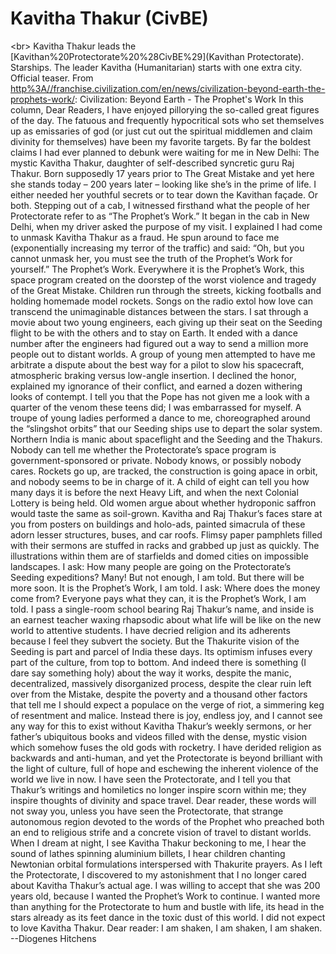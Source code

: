 # Kavitha Thakur (CivBE)

&lt;br&gt;
Kavitha Thakur leads the [Kavithan%20Protectorate%20%28CivBE%29](Kavithan Protectorate).
Starships.
The leader Kavitha (Humanitarian) starts with one extra city.
Official teaser.
From [http%3A//franchise.civilization.com/en/news/civilization-beyond-earth-the-prophets-work/](Civilization.com):
Civilization: Beyond Earth - The Prophet's Work
In this column, Dear Readers, I have enjoyed pillorying the so-called great figures of the day. The fatuous and frequently hypocritical sots who set themselves up as emissaries of god (or just cut out the spiritual middlemen and claim divinity for themselves) have been my favorite targets. By far the boldest claims I had ever planned to debunk were waiting for me in New Delhi: The mystic Kavitha Thakur, daughter of self-described syncretic guru Raj Thakur. Born supposedly 17 years prior to The Great Mistake and yet here she stands today – 200 years later – looking like she’s in the prime of life. I either needed her youthful secrets or to tear down the Kavithan façade. Or both.
Stepping out of a cab, I witnessed firsthand what the people of her Protectorate refer to as “The Prophet’s Work.”
It began in the cab in New Delhi, when my driver asked the purpose of my visit. I explained I had come to unmask Kavitha Thakur as a fraud. He spun around to face me (exponentially increasing my terror of the traffic) and said: “Oh, but you cannot unmask her, you must see the truth of the Prophet’s Work for yourself.”
The Prophet’s Work. Everywhere it is the Prophet’s Work, this space program created on the doorstep of the worst violence and tragedy of the Great Mistake. Children run through the streets, kicking footballs and holding homemade model rockets. Songs on the radio extol how love can transcend the unimaginable distances between the stars. I sat through a movie about two young engineers, each giving up their seat on the Seeding flight to be with the others and to stay on Earth. It ended with a dance number after the engineers had figured out a way to send a million more people out to distant worlds. A group of young men attempted to have me arbitrate a dispute about the best way for a pilot to slow his spacecraft, atmospheric braking versus low-angle insertion. I declined the honor, explained my ignorance of their conflict, and earned a dozen withering looks of contempt. I tell you that the Pope has not given me a look with a quarter of the venom these teens did; I was embarrassed for myself. A troupe of young ladies performed a dance to me, choreographed around the “slingshot orbits” that our Seeding ships use to depart the solar system. Northern India is manic about spaceflight and the Seeding and the Thakurs.
Nobody can tell me whether the Protectorate’s space program is government-sponsored or private. Nobody knows, or possibly nobody cares. Rockets go up, are tracked, the construction is going apace in orbit, and nobody seems to be in charge of it. A child of eight can tell you how many days it is before the next Heavy Lift, and when the next Colonial Lottery is being held. Old women argue about whether hydroponic saffron would taste the same as soil-grown. Kavitha and Raj Thakur’s faces stare at you from posters on buildings and holo-ads, painted simacrula of these adorn lesser structures, buses, and car roofs. Flimsy paper pamphlets filled with their sermons are stuffed in racks and grabbed up just as quickly. The illustrations within them are of starfields and domed cities on impossible landscapes.
I ask: How many people are going on the Protectorate’s Seeding expeditions? Many! But not enough, I am told. But there will be more soon. It is the Prophet’s Work, I am told. I ask: Where does the money come from? Everyone pays what they can, it is the Prophet’s Work, I am told.
I pass a single-room school bearing Raj Thakur’s name, and inside is an earnest teacher waxing rhapsodic about what life will be like on the new world to attentive students.
I have decried religion and its adherents because I feel they subvert the society. But the Thakurite vision of the Seeding is part and parcel of India these days. Its optimism infuses every part of the culture, from top to bottom. And indeed there is something (I dare say something holy) about the way it works, despite the manic, decentralized, massively disorganized process, despite the clear ruin left over from the Mistake, despite the poverty and a thousand other factors that tell me I should expect a populace on the verge of riot, a simmering keg of resentment and malice. Instead there is joy, endless joy, and I cannot see any way for this to exist without Kavitha Thakur’s weekly sermons, or her father’s ubiquitous books and videos filled with the dense, mystic vision which somehow fuses the old gods with rocketry.
I have derided religion as backwards and anti-human, and yet the Protectorate is beyond brilliant with the light of culture, full of hope and eschewing the inherent violence of the world we live in now. I have seen the Protectorate, and I tell you that Thakur’s writings and homiletics no longer inspire scorn within me; they inspire thoughts of divinity and space travel. Dear reader, these words will not sway you, unless you have seen the Protectorate, that strange autonomous region devoted to the words of the Prophet who preached both an end to religious strife and a concrete vision of travel to distant worlds. When I dream at night, I see Kavitha Thakur beckoning to me, I hear the sound of lathes spinning aluminium billets, I hear children chanting Newtonian orbital formulations interspersed with Thakurite prayers.
As I left the Protectorate, I discovered to my astonishment that I no longer cared about Kavitha Thakur’s actual age. I was willing to accept that she was 200 years old, because I wanted the Prophet’s Work to continue. I wanted more than anything for the Protectorate to hum and bustle with life, its head in the stars already as its feet dance in the toxic dust of this world. I did not expect to love Kavitha Thakur. Dear reader: I am shaken, I am shaken, I am shaken.
--Diogenes Hitchens